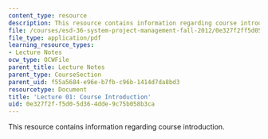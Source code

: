 ```yaml
---
content_type: resource
description: This resource contains information regarding course introduction.
file: /courses/esd-36-system-project-management-fall-2012/0e327f2ff5d05d364dde9c75b058b3ca_MITESD_36F12_Lec01.pdf
file_type: application/pdf
learning_resource_types:
- Lecture Notes
ocw_type: OCWFile
parent_title: Lecture Notes
parent_type: CourseSection
parent_uid: f55a5684-e96e-b7fb-c96b-1414d7da8bd3
resourcetype: Document
title: 'Lecture 01: Course Introduction'
uid: 0e327f2f-f5d0-5d36-4dde-9c75b058b3ca
---
```

This resource contains information regarding course introduction.

